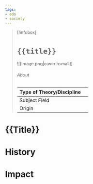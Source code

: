 ```yaml
---
tags:
- edu
- society
---
```

> [!infobox]
> # `{{title}}`
> ![[Image.png|cover hsmall]]
> ###### About
> | Type of Theory/Discipline |   |
> | ---- | ---- |
> | Subject Field |   |
> | Origin |   |

# {{Title}}

# History

# Impact
